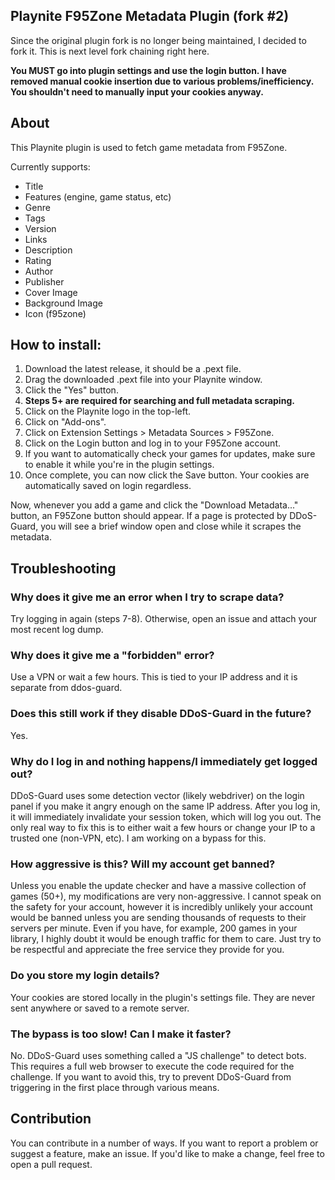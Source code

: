 ## Playnite F95Zone Metadata Plugin (fork #2)

Since the original plugin fork is no longer being maintained, I decided to fork it. This is next level fork chaining right here. 

**You MUST go into plugin settings and use the login button. I have removed manual cookie insertion due to various problems/inefficiency. You shouldn't need to manually input your cookies anyway.**

## About
This Playnite plugin is used to fetch game metadata from F95Zone.

Currently supports:
- Title
- Features (engine, game status, etc)
- Genre
- Tags
- Version
- Links
- Description
- Rating
- Author
- Publisher
- Cover Image
- Background Image
- Icon (f95zone) 

## How to install:
1. Download the latest release, it should be a .pext file. 
2. Drag the downloaded .pext file into your Playnite window. 
3. Click the "Yes" button. 
4. **Steps 5+ are required for searching and full metadata scraping.**
5. Click on the Playnite logo in the top-left. 
6. Click on "Add-ons". 
7. Click on Extension Settings > Metadata Sources > F95Zone. 
8. Click on the Login button and log in to your F95Zone account. 
9. If you want to automatically check your games for updates, make sure to enable it while you're in the plugin settings. 
10. Once complete, you can now click the Save button. Your cookies are automatically saved on login regardless. 

Now, whenever you add a game and click the "Download Metadata..." button, an F95Zone button should appear. If a page is protected by DDoS-Guard, you will see a brief window open and close while it scrapes the metadata. 

## Troubleshooting
### Why does it give me an error when I try to scrape data?
Try logging in again (steps 7-8). Otherwise, open an issue and attach your most recent log dump. 

### Why does it give me a "forbidden" error?
Use a VPN or wait a few hours. This is tied to your IP address and it is separate from ddos-guard. 

### Does this still work if they disable DDoS-Guard in the future?
Yes.

### Why do I log in and nothing happens/I immediately get logged out? 
DDoS-Guard uses some detection vector (likely webdriver) on the login panel if you make it angry enough on the same IP address. After you log in, it will immediately invalidate your session token, which will log you out. The only real way to fix this is to either wait a few hours or change your IP to a trusted one (non-VPN, etc). I am working on a bypass for this.

### How aggressive is this? Will my account get banned?
Unless you enable the update checker and have a massive collection of games (50+), my modifications are very non-aggressive. I cannot speak on the safety for your account, however it is incredibly unlikely your account would be banned unless you are sending thousands of requests to their servers per minute. Even if you have, for example, 200 games in your library, I highly doubt it would be enough traffic for them to care. Just try to be respectful and appreciate the free service they provide for you.

### Do you store my login details?
Your cookies are stored locally in the plugin's settings file. They are never sent anywhere or saved to a remote server.

### The bypass is too slow! Can I make it faster?
No. DDoS-Guard uses something called a "JS challenge" to detect bots. This requires a full web browser to execute the code required for the challenge. If you want to avoid this, try to prevent DDoS-Guard from triggering in the first place through various means.

## Contribution
You can contribute in a number of ways. If you want to report a problem or suggest a feature, make an issue.
If you'd like to make a change, feel free to open a pull request.
